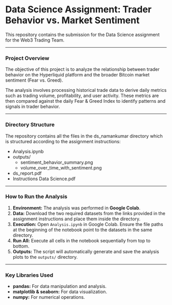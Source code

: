 # Data Science Assignment: Trader Behavior vs. Market Sentiment

This repository contains the submission for the Data Science assignment for the Web3 Trading Team.

---

### Project Overview

The objective of this project is to analyze the relationship between trader behavior on the Hyperliquid platform and the broader Bitcoin market sentiment (Fear vs. Greed).

The analysis involves processing historical trade data to derive daily metrics such as trading volume, profitability, and user activity. These metrics are then compared against the daily Fear & Greed Index to identify patterns and signals in trader behavior.

---

### Directory Structure

The repository contains all the files in the ds_namankumar directory which is structured according to the assignment instructions:

 - Analysis.ipynb
 - outputs/
   - sentiment_behavior_summary.png
   - volume_over_time_with_sentiment.png
 - ds_report.pdf
 - Instructions Data Science.pdf


---

### How to Run the Analysis

1.  **Environment:** The analysis was performed in **Google Colab**.
2.  **Data:** Download the two required datasets from the links provided in the assignment instructions and place them inside the directory.
3.  **Execution:** Open `Analysis.ipynb` in Google Colab. Ensure the file paths at the beginning of the notebook point to the datasets in the same directory.
4.  **Run All:** Execute all cells in the notebook sequentially from top to bottom.
5.  **Outputs:** The script will automatically generate and save the analysis plots to the `outputs/` directory.

---

### Key Libraries Used

* **pandas:** For data manipulation and analysis.
* **matplotlib & seaborn:** For data visualization.
* **numpy:** For numerical operations.

